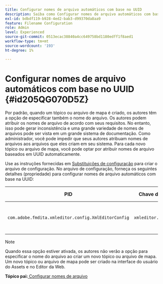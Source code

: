 ```yaml
---
title: Configurar nomes de arquivo automáticos com base no UUID
description: Saiba como Configurar nomes de arquivo automáticos com base na UUID
exl-id: bdbdf119-b928-4ed2-bab3-d99370da8aa9
feature: Filename Configuration
role: Admin
level: Experienced
source-git-commit: 0513ecac38840a4cc649758bd1180edff1f8aed1
workflow-type: tm+mt
source-wordcount: '193'
ht-degree: 1%

---
```


# Configurar nomes de arquivo automáticos com base no UUID {#id205QG070D5Z}

Por padrão, quando um tópico ou arquivo de mapa é criado, os autores têm a opção de especificar também o nome do arquivo. Os autores podem atribuir os nomes de arquivo de acordo com seus requisitos. No entanto, isso pode gerar inconsistência e uma grande variedade de nomes de arquivos pode ser vista em um grande sistema de documentação. Como administrador, você pode impedir que seus autores atribuam nomes de arquivos aos arquivos que eles criam em seu sistema. Para cada novo tópico ou arquivo de mapa, você pode optar por atribuir nomes de arquivo baseados em UUID automaticamente.

Use as instruções fornecidas em [Substituições de configuração](download-install-additional-config-override.md#) para criar o arquivo de configuração. No arquivo de configuração, forneça os seguintes detalhes \(propriedade\) para configurar nomes de arquivo automáticos com base na UUID:

| PID | Chave de propriedade | Valor de propriedade |
|---|------------|--------------|
| `com.adobe.fmdita.xmleditor.config.XmlEditorConfig` | `xmleditor.uniquefilenames` | Booleano \(true/false\).<br> **Valor padrão**: falso |

>[!NOTE]
>
> Quando essa opção estiver ativada, os autores não verão a opção para especificar o nome do arquivo ao criar um novo tópico ou arquivo de mapa. Um novo tópico ou arquivo de mapa pode ser criado na interface do usuário do Assets e no Editor da Web.

**Tópico pai:**[ Configurar nomes de arquivo](conf-file-names.md)

